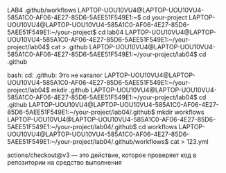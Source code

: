 LAB4
.github/workflows
LAPTOP-UOU10VU4@LAPTOP-UOU10VU4-585A1C0-AF06-4E27-85D6-5AEE51F549E1:~$ cd your-project
LAPTOP-UOU10VU4@LAPTOP-UOU10VU4-585A1C0-AF06-4E27-85D6-5AEE51F549E1:~/your-project$ cd lab04
LAPTOP-UOU10VU4@LAPTOP-UOU10VU4-585A1C0-AF06-4E27-85D6-5AEE51F549E1:~/your-project/lab04$ cat > .github
LAPTOP-UOU10VU4@LAPTOP-UOU10VU4-585A1C0-AF06-4E27-85D6-5AEE51F549E1:~/your-project/lab04$ cd .github

bash: cd: .github: Это не каталог
LAPTOP-UOU10VU4@LAPTOP-UOU10VU4-585A1C0-AF06-4E27-85D6-5AEE51F549E1:~/your-project/lab04$ mkdir .github
LAPTOP-UOU10VU4@LAPTOP-UOU10VU4-585A1C0-AF06-4E27-85D6-5AEE51F549E1:~/your-project/lab04$ cd .github
LAPTOP-UOU10VU4@LAPTOP-UOU10VU4-585A1C0-AF06-4E27-85D6-5AEE51F549E1:~/your-project/lab04/.github$ mkdir workflows
LAPTOP-UOU10VU4@LAPTOP-UOU10VU4-585A1C0-AF06-4E27-85D6-5AEE51F549E1:~/your-project/lab04/.github$ cd workflows
LAPTOP-UOU10VU4@LAPTOP-UOU10VU4-585A1C0-AF06-4E27-85D6-5AEE51F549E1:~/your-project/lab04/.github/workflows$ cat > 123.yml
	

actions/checkout@v3 — это действие, которое проверяет код в репозитории на средство выполнения

